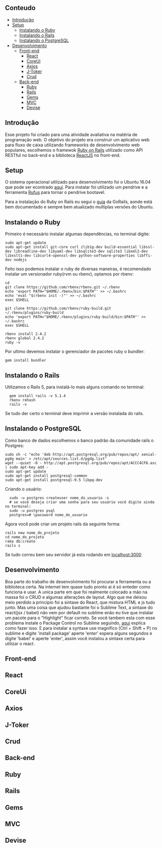 ## Conteudo

- [Introdução](#introdução)
- [Setup](#setup)
  - [Instalando o Ruby](#instalando-o-ruby)
  - [Instalando o Rails](#instalando-o-rails)
  - [Instalando o PostgreSQL](#instalando-o-postgresql)
- [Desenvolvimento](#desenvolvimento)
  - [Front-end](#front-end)
    - [React](#react)
    - [CoreUi](#coreui)
    - [Axios](#axios)
    - [J-Toker](#j-toker)
    - [Crud](#crud)
  - [Back-end](#back-end)
    - [Ruby](#ruby)
    - [Rails](#rails)
    - [Gems](#gems)
    - [MVC](#mvc)
    - [Devise](#devise)


## Introdução

  Esse projeto foi criado para uma atividade avaliativa na matéria de programação web.
  O objetivo do projeto era construir um aplicativo web para fluxo de caixa utilizando
  frameworks de desenvolvimento web populares, escolhemos o framewok [Ruby on Rails](http://rubyonrails.org/)
  utilizado como API RESTful no back-end e a biblioteca [ReactJS](https://reactjs.org/) no front-end.

## Setup

  O sistema operacional utilizado para desenvolvimento foi o Ubuntu 16.04 que pode ser econtrado [aqui](https://www.ubuntu.com/download/desktop). Para instalar foi utilizado um pendrive e a ferramenta [Rufus](https://rufus.akeo.ie/?locale=pt_BR) para tornar o pendrive bootavel.
  
  Para a instalação do Ruby on Rails eu segui o [guia](https://gorails.com/setup/ubuntu/16.04) da GoRails, aonde está bem documentado e sempre bem atualizado multiplas versões do Ubuntu.

  ## Instalando o Ruby

  Primeiro é necessário instalar algumas dependências, no terminal digite:

```
sudo apt-get update
sudo apt-get install git-core curl zlib1g-dev build-essential libssl-dev libreadline-dev libyaml-dev libsqlite3-dev sqlite3 libxml2-dev libxslt1-dev libcurl4-openssl-dev python-software-properties libffi-dev nodejs  
```

  Feito isso podemos instalar o ruby de diversas maneiras, é recomendado instalar um versionador ruby(rvm ou rbenv), optamos por rbenv:

```
cd
git clone https://github.com/rbenv/rbenv.git ~/.rbenv
echo 'export PATH="$HOME/.rbenv/bin:$PATH"' >> ~/.bashrc
echo 'eval "$(rbenv init -)"' >> ~/.bashrc
exec $SHELL

git clone https://github.com/rbenv/ruby-build.git ~/.rbenv/plugins/ruby-build
echo 'export PATH="$HOME/.rbenv/plugins/ruby-build/bin:$PATH"' >> ~/.bashrc
exec $SHELL

rbenv install 2.4.2
rbenv global 2.4.2
ruby -v
```

  Por ultimo devemos instalar o gerenciador de pacotes ruby o bundler:
```
gem install bundler
```

## Instalando o Rails

  Utilizamos o Rails 5, para instalá-lo mais alguns comando no terminal:

```
  gem install rails -v 5.1.4
  rbenv rehash
  rails -v
```

  Se tudo der certo o terminal deve imprimir a versão instalada do rails.

## Instalando o PostgreSQL

  Como banco de dados escolhemos o banco padrão da comunidade rails o Postgres:

```
sudo sh -c "echo 'deb http://apt.postgresql.org/pub/repos/apt/ xenial-pgdg main' > /etc/apt/sources.list.d/pgdg.list"
wget --quiet -O - http://apt.postgresql.org/pub/repos/apt/ACCC4CF8.asc | sudo apt-key add -
sudo apt-get update
sudo apt-get install postgresql-common
sudo apt-get install postgresql-9.5 libpq-dev
```
  
  Criando o usuário:

```
  sudo -u postgres createuser nome_do_usuario -s
  # se você deseja criar uma senha para seu usuário você digite ainda no terminal:
  sudo -u postgres psql
  postgres=# \password nome_do_usuario
```

  Agora você pode criar um projeto rails da seguinte forma:

```
rails new nome_do_projeto
cd nome_do_projeto
rake db:create
rails s
```

  Se tudo correu bem seu servidor já esta rodando em [localhost:3000](http://localhost:3000)



## Desenvolvimento

  Boa parte do trabalho de desenvolvimento foi procurar a ferramenta ou a biblioteca certa. Na internet tem quase tudo pronto ai é só enteder como funciona e usar. A unica parte em que foi realmente colocado a mão na massa foi o CRUD e algumas alterações de layout.
  Algo que me deixou meio perdido a principio foi a sintaxe do React, que mistura HTML e js tudo junto. Mas uma coisa que ajudou bastante foi o Sublime Text, a sintaxe do react(jsx / babel) não vem por default no sublime enão eu tive que instalar um pacote para o "Highlight" ficar correto. Se você tambem esta com esse problema instale o Package Control no Sublime seguindo, [aqui](https://packagecontrol.io/installation) explica como fazer isso. E para instalar a syntaxe use magnifico (Ctrl + Shift + P) no sublime e digite 'install package' aperte 'enter' espera alguns segundos e digite 'babel' e aperte 'enter', assim você instalou a sintaxe certa para utilizar o react.

## Front-end  

## React

## CoreUi

## Axios

## J-Toker

## Crud

## Back-end

## Ruby

## Rails

## Gems

## MVC

## Devise
